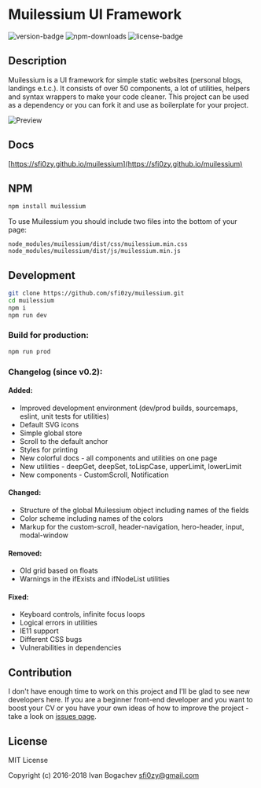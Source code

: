 # Muilessium UI Framework
![version-badge](https://img.shields.io/npm/v/muilessium.svg?style=flat-square&colorB=00b5d6) ![npm-downloads](https://img.shields.io/npm/dt/muilessium.svg?style=flat-square&colorB=00b5d6) ![license-badge](https://img.shields.io/badge/dynamic/json.svg?style=flat-square&label=license&colorB=00b5d6&prefix=&suffix=&query=license&uri=https://raw.githubusercontent.com/sfi0zy/muilessium/master/package.json)

## Description
Muilessium is a UI framework for simple static websites (personal blogs, landings e.t.c.). It consists of over 50 components, a lot of utilities, helpers and syntax wrappers to make your code cleaner. This project can be used as a dependency or you can fork it and use as boilerplate for your project.

![Preview](https://sfi0zy.github.io/images/456b9f3f6080a9056a34ce74872af98a.jpg)


## Docs
[https://sfi0zy.github.io/muilessium](https://sfi0zy.github.io/muilessium)

## NPM
```sh
npm install muilessium
```

To use Muilessium you should include two files into the bottom of your page:

```
node_modules/muilessium/dist/css/muilessium.min.css
node_modules/muilessium/dist/js/muilessium.min.js
```

## Development
```sh
git clone https://github.com/sfi0zy/muilessium.git
cd muilessium
npm i
npm run dev
```
### Build for production:
```sh
npm run prod
```

### Changelog (since v0.2):
#### Added:
 - Improved development environment (dev/prod builds, sourcemaps, eslint, unit tests for utilities)
 - Default SVG icons
 - Simple global store
 - Scroll to the default anchor
 - Styles for printing
 - New colorful docs - all components and utilities on one page
 - New utilities - deepGet, deepSet, toLispCase, upperLimit, lowerLimit
 - New components - CustomScroll, Notification
#### Changed:
 - Structure of the global Muilessium object including names of the fields
 - Color scheme including names of the colors
 - Markup for the custom-scroll, header-navigation, hero-header, input, modal-window
#### Removed:
 - Old grid based on floats
 - Warnings in the ifExists and ifNodeList utilities
#### Fixed:
 - Keyboard controls, infinite focus loops
 - Logical errors in utilities
 - IE11 support
 - Different CSS bugs
 - Vulnerabilities in dependencies

## Contribution
I don't have enough time to work on this project and I'll be glad to see new developers here. If you are a beginner front-end developer and you want to boost your CV or you have your own ideas of how to improve the project - take a look on [issues page](https://github.com/sfi0zy/muilessium/issues).

## License
MIT License

Copyright (c) 2016-2018 Ivan Bogachev <sfi0zy@gmail.com>

